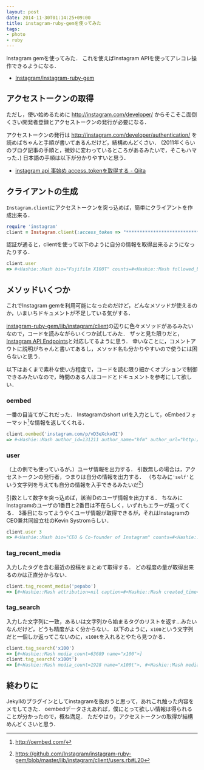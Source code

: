 ```yaml
---
layout: post
date: 2014-11-30T01:14:25+09:00
title: instagram-ruby-gemを使ってみた
tags: 
- photo
- ruby
---
```

Instagram gemを使ってみた．
これを使えばInstagram APIを使ってアレコレ操作できるようになる．

- [Instagram/instagram-ruby-gem](https://github.com/Instagram/instagram-ruby-gem/tree/master/lib/instagram/client)

## アクセストークンの取得

ただし，使い始めるために http://instagram.com/developer/ からそこそこ面倒くさい開発者登録とアクセストークンの発行が必要になる．

アクセストークンの発行は http://instagram.com/developer/authentication/ を読めばちゃんと手順が書いてあるんだけど，結構めんどくさい．
(2011年くらいのブログ記事の手順と，微妙に変わっているところがあるみたいで，そこもハマった．)
日本語の手順は以下が分かりやすいと思う．

- [instagram api 事始め access\_tokenを取得する - Qiita](http://qiita.com/zurg/items/4c423b93b6a7f1ac737d)

## クライアントの生成

`Instagram.client`にアクセストークンを突っ込めば，簡単にクライアントを作成出来る．

```rb
require 'instagram'
client = Instagram.client(:access_token => "***********************************************")
```

認証が通ると，clientを使って以下のように自分の情報を取得出来るようになったりする．

```rb
client.user
=> #<Hashie::Mash bio="Fujifilm X100T" counts=#<Hashie::Mash followed_by=427 follows=121 media=388> full_name="Takahiro Okumura" id="131211" profile_picture="https://instagramimages-a.akamaihd.net/profiles/profile_131211_75sq_1367148541.jpg" username="hfm" website="http://blog.hifumi.info/">
```

## メソッドいくつか

これでInstagram gemを利用可能になったのだけど，どんなメソッドが使えるのか，いまいちドキュメントが不足している気がする．

[instagram-ruby-gem/lib/instagram/client](https://github.com/Instagram/instagram-ruby-gem/tree/master/lib/instagram/client)の辺りに色々メソッドがあるみたいなので，コードを読みながらいくつか試してみた．
ザッと見た限りだと，[Instagram API Endpoints](http://instagram.com/developer/endpoints/)と対応してるように思う．
幸いなことに，コメントアウトに説明がちゃんと書いてあるし，メソッド名も分かりやすいので使うには困らないと思う．

以下はあくまで素朴な使い方程度で，コードを読む限り細かくオプションで制御できるみたいなので，時間のある人はコードとドキュメントを参考にして欲しい．

### oembed

一番の目当てがこれだった．
Instagramのshort urlを入力として，oEmbedフォーマット[^1]な情報を返してくれる．

```rb
client.oembed('instagram.com/p/vD3eXckvOI')
=> #<Hashie::Mash author_id=131211 author_name="hfm" author_url="http://instagram.com/hfm" height=640 media_id="847765134193652616_131211" provider_name="Instagram" provider_url="http://instagram.com/" title="#mizzy_sushi 本当にご馳走様でした。" type="photo" url="http://photos-g.ak.instagram.com/hphotos-ak-xpa1/10375862_1548238215390734_813559919_n.jpg" version="1.0" width=640>
```

### user

（上の例でも使っているが，）ユーザ情報を出力する．
引数無しの場合は，アクセストークンの発行者，つまりは自分の情報を出力する．
（ちなみに`'self'`という文字列を与えても自分の情報を入手できるみたいだ[^2]）

引数として数字を突っ込めば，該当IDのユーザ情報を出力する．
ちなみにInstagramのユーザの1番目と2番目は不在らしく，いずれもエラーが返ってくる．
3番目になってようやくユーザ情報が取得できるが，それはInstagramのCEO兼共同設立社のKevin Systromらしい．

```rb
client.user 3
=> #<Hashie::Mash bio="CEO & Co-founder of Instagram" counts=#<Hashie::Mash followed_by=1143140 follows=591 media=1375> full_name="Kevin Systrom" id="3" profile_picture="https://instagramimages-a.akamaihd.net/profiles/profile_3_75sq_1325536697.jpg" username="kevin" website="">
```

### tag\_recent\_media

入力したタグを含む最近の投稿をまとめて取得する．
どの程度の量が取得出来るのかは正直分からない．

```rb
client.tag_recent_media('pepabo')
=> [#<Hashie::Mash attribution=nil caption=#<Hashie::Mash created_time="1409398414" from=#<Hashie::Mash full_name="Takahiro Okumura" id="131211" profile_picture="https://instagramimages-a.akamaihd.net/profiles/profile_131211_75sq_1367148541.jpg" username="hfm"> id="798414225122980181" text="#yapcasia #pepabo"> comments=#<Hashie::Mash count=0 data=[]> created_time="1409398414" filter="Inkwell" id="798414224569331729_131211" images=#<Hashie::Mash low_resolution=#<Hashie::Mash height=306 url="http://scontent-a.cdninstagram.com/hphotos-xaf1/t51.2885-15/10632283_924828147532659_489465752_a.jpg" width=306> standard_resolution=#<Hashie::Mash height=640 url="http://scontent-a.cdninstagram.com/hphotos-xaf1/t51.2885-15/10632283_924828147532659_489465752_n.jpg" width=640> thumbnail=#<Hashie::Mash height=150 url="http://scontent-a.cdninstagram.com/hphotos-xaf1/t51.2885-15/10632283_924828147532659_489465752_s.jpg" width=150>> likes=#<Hashie::Mash count=11 data=[#<Hashie::Mash full_name="uxul" id="195575" profile_picture="https://igcdn-photos-a-a.akamaihd.net/hphotos-ak-xpa1/10467997_260450844156688_2135080677_a.jpg" username="uxul">, #<Hashie::Mash full_name="Shidahara Kazuya" id="301683" profile_picture="https://instagramimages-a.akamaihd.net/profiles/profile_301683_75sq_1333280557.jpg" username="elek1tel">, #<Hashie::Mash full_name="Higuchi Kenji" id="215900" profile_picture="https://instagramimages-a.akamaihd.net/profiles/profile_215900_75sq_1287793857.jpg" username="higuchama">, #<Hashie::Mash full_name="atani" id="1311439" profile_picture="https://instagramimages-a.akamaihd.net/profiles/profile_1311439_75sq_1358180523.jpg" username="atani">]> link="http://instagram.com/p/sUiYHPEvAR/" location=#<Hashie::Mash id=249122552 latitude=35.552585204 longitude=139.647294255 name="HUB　慶応日吉店"> tags=["yapcasia", "pepabo"] type="image" user=#<Hashie::Mash bio="" full_name="Takahiro Okumura" id="131211" profile_picture="https://instagramimages-a.akamaihd.net/profiles/profile_131211_75sq_1367148541.jpg" username="hfm" website=""> user_has_liked=false users_in_photo=[#<Hashie::Mash position=#<Hashie::Mash x=0.30625 y=0.340625> user=#<Hashie::Mash full_name="Keisuke Kita" id="20804929" profile_picture="https://instagramimages-a.akamaihd.net/profiles/profile_20804929_75sq_1333510808.jpg" username="kitak2501">>]>, ... 
```

### tag\_search

入力した文字列に一致，あるいは文字列から始まるタグのリストを返す...みたいなんだけど，どうも精度がよく分からない．
以下のように，`x100`という文字列だと一個しか返ってこないのに，`x100t`を入れるとやたら見つかる．

```rb
client.tag_search('x100')
=> [#<Hashie::Mash media_count=63689 name="x100">]
client.tag_search('x100t')
=> [#<Hashie::Mash media_count=1928 name="x100t">, #<Hashie::Mash media_count=3 name="x100tblack">, #<Hashie::Mash media_count=3 name="x100trillion">, #<Hashie::Mash media_count=2 name="x100times">, #<Hashie::Mash media_count=2 name="x100tcl">, #<Hashie::Mash media_count=2 name="x100tb">, #<Hashie::Mash media_count=2 name="x100to">, #<Hashie::Mash media_count=1 name="x100them">, #<Hashie::Mash media_count=1 name="x100tickets">, #<Hashie::Mash media_count=1 name="x100time">, #<Hashie::Mash media_count=1 name="x100tirin">, #<Hashie::Mash media_count=1 name="x100together">, #<Hashie::Mash media_count=1 name="x100tomorrow">, #<Hashie::Mash media_count=1 name="x100typ">, #<Hashie::Mash media_count=1 name="x100teacups">, #<Hashie::Mash media_count=1 name="x100tealentare">, #<Hashie::Mash media_count=1 name="x100teamo">, #<Hashie::Mash media_count=1 name="x100tech">, #<Hashie::Mash media_count=1 name="x100terecordare">, #<Hashie::Mash media_count=1 name="x100thailand">]
```

## 終わりに

Jekyllのプラグインとしてinstagramを扱おうと思って，あれこれ触った内容をメモしてきた．
oembedデータさえあれば，僕にとって欲しい情報は得られることが分かったので，概ね満足．
ただやはり，アクセストークンの取得が結構めんどくさいと思う．

[^1]: http://oembed.com/
[^2]: https://github.com/Instagram/instagram-ruby-gem/blob/master/lib/instagram/client/users.rb#L20
